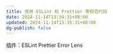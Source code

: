```yaml
---
title: 使用 ESLint 和 Prettier 等规范代码
date: 2024-11-14T13:34:31+08:00
updated: 2024-11-14T13:35:31+08:00
dg-publish: false
---
```


插件：ESLint Prettier Error Lens
